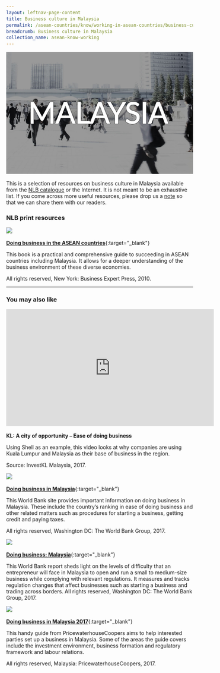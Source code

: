 ```yaml
---
layout: leftnav-page-content
title: Business culture in Malaysia
permalink: /asean-countries/know/working-in-asean-countries/business-culture-in-malaysia/
breadcrumb: Business culture in Malaysia
collection_name: asean-know-working
---
```


<img src="/images/asean-working/ASEAN-Malaysia-Business-Culture.jpg" alt="Business culture Malaysia banner" style="width:800px;" />

This is a selection of resources on business culture in Malaysia available from the [NLB catalogue](http://catalogue.nlb.gov.sg/) or the Internet.  It is not meant to be an exhaustive list. If you come across more useful resources, please drop us a [note](https://www.eyeonasia.gov.sg/contact-us/) so that we can share them with our readers.

### **NLB print resources**

<img src="/images/book-covers/Doing-business-in-the-ASEAN-countries.jpg" style="width:150px;" />

[**Doing business in the ASEAN countries**](http://eservice.nlb.gov.sg/item_holding.aspx?bid=14192497){:target="_blank"}

This book is a practical and comprehensive guide to succeeding in ASEAN countries including Malaysia. It allows for a deeper understanding of the business environment of these diverse economies.

All rights reserved, New York: Business Expert Press, 2010.

---

### **You may also like**

<div class="bp-youtube">
<iframe width="560" height="315" src="https://www.youtube.com/embed/ZNNEyvxo0iU" frameborder="0" allow="accelerometer; autoplay; encrypted-media; gyroscope; picture-in-picture" allowfullscreen></iframe>
</div>

**KL: A city of opportunity – Ease of doing business**

Using Shell as an example, this video looks at why companies are using Kuala Lumpur and Malaysia as their base of business in the region.

Source: InvestKL Malaysia, 2017.

<img src="/images/resources/Article 4.jpg" style="width:180px;" />

[**Doing business in Malaysia**](http://www.doingbusiness.org/data/exploreeconomies/malaysia){:target="_blank"}

This World Bank site provides important information on doing business in Malaysia. These include the country’s ranking in ease of doing business and other related matters such as procedures for starting a business, getting credit and paying taxes.

All rights reserved, Washington DC: The World Bank Group, 2017.

<img src="/images/resources/Article 1.jpg" style="width:180px;" />

[**Doing business: Malaysia**](http://www.doingbusiness.org/~/media/wbg/doingbusiness/documents/profiles/country/mys.pdf){:target="_blank"}

This World Bank report sheds light on the levels of difficulty that an entrepreneur will face in Malaysia to open and run a small to medium-size business while complying with relevant regulations. It measures and tracks regulation changes that affect businesses such as starting a business and trading across borders.
All rights reserved, Washington DC: The World Bank Group, 2017.

<img src="/images/resources/Article 2.jpg" style="width:180px;" />

[**Doing business in Malaysia 2017**](https://www.pwc.com/my/en/assets/publications/2017-doing-business-in-msia.pdf){:target="_blank"}

This handy guide from PricewaterhouseCoopers aims to help interested parties set up a business in Malaysia. Some of the areas the guide covers include the investment environment, business formation and regulatory framework and labour relations.

All rights reserved, Malaysia: PricewaterhouseCoopers, 2017.